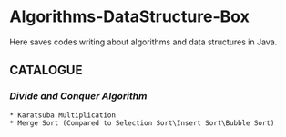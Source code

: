 # Algorithms-DataStructure-Box
Here saves codes writing about algorithms and data structures in Java.  

## CATALOGUE
### ***Divide and Conquer Algorithm***
    * Karatsuba Multiplication
    * Merge Sort (Compared to Selection Sort\Insert Sort\Bubble Sort)
